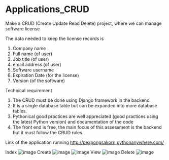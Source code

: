 # Applications_CRUD

Make a CRUD (Create Update Read Delete) project, where we can manage software license

The data needed to keep the license records is
1. Company name
2. Full name (of user)
3. Job title (of user)
4. email address (of user)
5. Software username
6. Expiration Date (for the license)
7. Version (of the software)

Technical requirement
1. The CRUD must be done using Django framework in the backend
2. It is a single database table but can be expanded into more database tables.
3. Pythonical good practices are well appreciated (good practices using the latest Python version) and documentation of the code
4. The front end is free, the main focus of this assessment is the backend but it must follow the CRUD rules.

Link of the application running
http://pexpongsakorn.pythonanywhere.com/

Index
![image](https://github.com/PexPongsakornDurongdumrongchai/Applications_CRUD/assets/115204044/119ef289-f7d9-49d9-bf98-b51e09a93318)
Create
![image](https://github.com/PexPongsakornDurongdumrongchai/Applications_CRUD/assets/115204044/388bd3ff-8fbb-4301-a538-a4bfd34e6814)
![image](https://github.com/PexPongsakornDurongdumrongchai/Applications_CRUD/assets/115204044/51aa1af4-466a-4940-a495-36edcc53896a)
View
![image](https://github.com/PexPongsakornDurongdumrongchai/Applications_CRUD/assets/115204044/1f3ffd3b-4a6f-4127-8036-033e5bbba0ce)
Delete
![image](https://github.com/PexPongsakornDurongdumrongchai/Applications_CRUD/assets/115204044/41b14180-8893-42c5-8683-0983f7881920)



